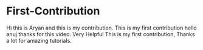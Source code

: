 # First-Contribution
Hi this is Aryan and this is my contribution.
This is my first contribution
hello anuj thanks for this video. Very Helpful
This is my first contribution, Thanks a lot for amazing tutorials. 
